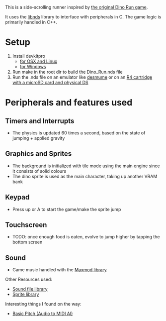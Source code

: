 This is a side-scrolling runner inspired by [the original Dino Run game](https://en.wikipedia.org/wiki/Dino_Run).

It uses the [libnds](https://github.com/devkitPro/libnds) library to interface with peripherals in C. The game logic is primarily handled in C++.

# Setup

1. Install devkitpro
    - [for OSX and Linux](https://github.com/devkitPro/pacman/releases)
    - [for Windows](https://github.com/devkitPro/installer/releases/tag/v3.0.3)
2. Run make in the root dir to build the Dino_Run.nds file
3. Run the .nds file on an emulator like [desmume](https://desmume.org/download/) or on an [R4 cartridge with a microSD card and physical DS](https://en.wikipedia.org/wiki/R4_cartridge)
# Peripherals and features used

## Timers and Interrupts
- The physics is updated 60 times a second, based on the state of jumping + applied gravity

## Graphics and Sprites
- The background is initialized with tile mode using the main engine since it consists of solid colours
- The dino sprite is used as the main character, taking up another VRAM bank

## Keypad
- Press up or A to start the game/make the sprite jump

## Touchscreen
- TODO: once enough food is eaten, evolve to jump higher by tapping the bottom screen

## Sound
- Game music handled with the [Maxmod library](https://maxmod.devkitpro.org/)

Other Resources used:
- [Sound file library](https://modarchive.org/index.php?request=view_by_license&query=publicdomain)
- [Sprite library](https://play.pokemonshowdown.com/sprites/gen1/)

Interesting things I found on the way:
- [Basic Pitch (Audio to MIDI AI)](https://basicpitch.spotify.com/)